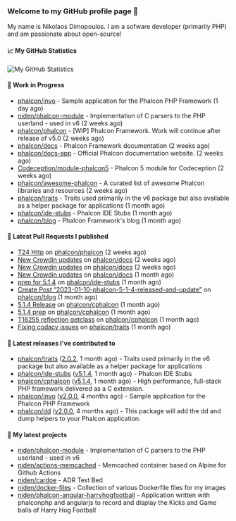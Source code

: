 ### Welcome to my GitHub profile page 👋

My name is Nikolaos Dimopoulos. I am a sofware developer (primarily PHP) and am passionate about open-source!

#### 📈 My GitHub Statistics

![My GitHub Statistics](https://github-readme-stats.vercel.app/api?username=niden&show_icons=true&count_private=true&hide_title=true&theme=transparent)

#### 👷 Work in Progress

- [phalcon/invo](https://github.com/phalcon/invo) - Sample application for the Phalcon PHP Framework (1 day ago)
- [niden/phalcon-module](https://github.com/niden/phalcon-module) - Implementation of C parsers to the PHP userland - used in v6 (2 weeks ago)
- [phalcon/phalcon](https://github.com/phalcon/phalcon) - [WIP] Phalcon Framework. Work will continue after release of v5.0 (2 weeks ago)
- [phalcon/docs](https://github.com/phalcon/docs) - Phalcon Framework documentation (2 weeks ago)
- [phalcon/docs-app](https://github.com/phalcon/docs-app) - Official Phalcon documentation website. (2 weeks ago)
- [Codeception/module-phalcon5](https://github.com/Codeception/module-phalcon5) - Phalcon 5 module for Codeception (2 weeks ago)
- [phalcon/awesome-phalcon](https://github.com/phalcon/awesome-phalcon) - A curated list of awesome Phalcon libraries and resources (2 weeks ago)
- [phalcon/traits](https://github.com/phalcon/traits) - Traits used primarily in the v6 package but also available as a helper package for applications (1 month ago)
- [phalcon/ide-stubs](https://github.com/phalcon/ide-stubs) - Phalcon IDE Stubs (1 month ago)
- [phalcon/blog](https://github.com/phalcon/blog) - Phalcon Framework&#39;s blog (1 month ago)

#### 🔨 Latest Pull Requests I published

- [T24 Http](https://github.com/phalcon/phalcon/pull/319) on [phalcon/phalcon](https://github.com/phalcon/phalcon) (2 weeks ago)
- [New Crowdin updates](https://github.com/phalcon/docs/pull/3124) on [phalcon/docs](https://github.com/phalcon/docs) (2 weeks ago)
- [New Crowdin updates](https://github.com/phalcon/docs/pull/3123) on [phalcon/docs](https://github.com/phalcon/docs) (2 weeks ago)
- [New Crowdin updates](https://github.com/phalcon/docs/pull/3118) on [phalcon/docs](https://github.com/phalcon/docs) (1 month ago)
- [prep for 5.1.4](https://github.com/phalcon/ide-stubs/pull/84) on [phalcon/ide-stubs](https://github.com/phalcon/ide-stubs) (1 month ago)
- [Create Post “2023-01-10-phalcon-5-1-4-released-and-update”](https://github.com/phalcon/blog/pull/523) on [phalcon/blog](https://github.com/phalcon/blog) (1 month ago)
- [5.1.4 Release](https://github.com/phalcon/cphalcon/pull/16259) on [phalcon/cphalcon](https://github.com/phalcon/cphalcon) (1 month ago)
- [5.1.4 prep](https://github.com/phalcon/cphalcon/pull/16258) on [phalcon/cphalcon](https://github.com/phalcon/cphalcon) (1 month ago)
- [T16255 reflection getclass](https://github.com/phalcon/cphalcon/pull/16257) on [phalcon/cphalcon](https://github.com/phalcon/cphalcon) (1 month ago)
- [Fixing codacy issues](https://github.com/phalcon/traits/pull/39) on [phalcon/traits](https://github.com/phalcon/traits) (1 month ago)

#### 🔭 Latest releases I've contributed to

- [phalcon/traits](https://github.com/phalcon/traits) ([2.0.2](https://github.com/phalcon/traits/releases/tag/2.0.2), 1 month ago) - Traits used primarily in the v6 package but also available as a helper package for applications
- [phalcon/ide-stubs](https://github.com/phalcon/ide-stubs) ([v5.1.4](https://github.com/phalcon/ide-stubs/releases/tag/v5.1.4), 1 month ago) - Phalcon IDE Stubs
- [phalcon/cphalcon](https://github.com/phalcon/cphalcon) ([v5.1.4](https://github.com/phalcon/cphalcon/releases/tag/v5.1.4), 1 month ago) - High performance, full-stack PHP framework delivered as a C extension.
- [phalcon/invo](https://github.com/phalcon/invo) ([v2.0.0](https://github.com/phalcon/invo/releases/tag/v2.0.0), 4 months ago) - Sample application for the Phalcon PHP Framework
- [phalcon/dd](https://github.com/phalcon/dd) ([v2.0.0](https://github.com/phalcon/dd/releases/tag/v2.0.0), 4 months ago) - This package will add the dd and dump helpers to your Phalcon application.

#### 🌱 My latest projects

- [niden/phalcon-module](https://github.com/niden/phalcon-module) - Implementation of C parsers to the PHP userland - used in v6
- [niden/actions-memcached](https://github.com/niden/actions-memcached) - Memcached container based on Alpine for Github Actions
- [niden/cardoe](https://github.com/niden/cardoe) - ADR Test Bed
- [niden/docker-files](https://github.com/niden/docker-files) - Collection of various Dockerfile files for my images
- [niden/phalcon-angular-harryhogfootball](https://github.com/niden/phalcon-angular-harryhogfootball) - Application written with phalconphp and angularjs to record and display the Kicks and Game balls of Harry Hog Football


